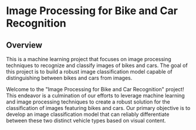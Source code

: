 # Image Processing for Bike and Car Recognition

## Overview
This is a machine learning project that focuses on image processing techniques to recognize and classify images of bikes and cars. The goal of this project is to build a robust image classification model capable of distinguishing between bikes and cars from images.
<br>

<p>Welcome to the "Image Processing for Bike and Car Recognition" project! This endeavor is a culmination of our efforts to leverage machine learning and image processing techniques to create a robust solution for the classification of images featuring bikes and cars. Our primary objective is to develop an image classification model that can reliably differentiate between these two distinct vehicle types based on visual content.
</p>

